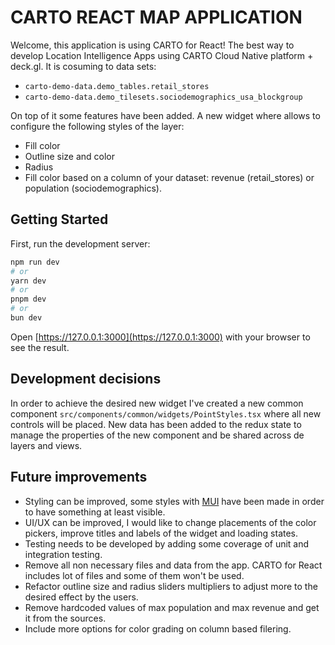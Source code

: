 # CARTO REACT MAP APPLICATION

Welcome, this application is using CARTO for React! The best way to develop Location Intelligence Apps using CARTO Cloud Native platform + deck.gl. It is cosuming to data sets:
- `carto-demo-data.demo_tables.retail_stores`
- `carto-demo-data.demo_tilesets.sociodemographics_usa_blockgroup`

On top of it some features have been added. A new widget where allows to configure the following styles of the layer:
- Fill color 
- Outline size and color
- Radius
- Fill color based on a column of your dataset: revenue (retail_stores) or population (sociodemographics).

## Getting Started

First, run the development server:

```bash
npm run dev
# or
yarn dev
# or
pnpm dev
# or
bun dev
```

Open [https://127.0.0.1:3000](https://127.0.0.1:3000) with your browser to see the result.

## Development decisions
In order to achieve the desired new widget I've created a new common component `src/components/common/widgets/PointStyles.tsx` where all new controls will be placed. New data has been added to the redux state to manage the properties of the new component and be shared across de layers and views. 

## Future improvements
- Styling can be improved, some styles with [MUI](https://mui.com/) have been made in order to have something at least visible.
- UI/UX can be improved, I would like to change placements of the color pickers, improve titles and labels of the widget and loading states.
- Testing needs to be developed by adding some coverage of unit and integration testing.
- Remove all non necessary files and data from the app. CARTO for React includes lot of files and some of them won't be used.
- Refactor outline size and radius sliders multipliers to adjust more to the desired effect by the users.
- Remove hardcoded values of max population and max revenue and get it from the sources.
- Include more options for color grading on column based filering.
